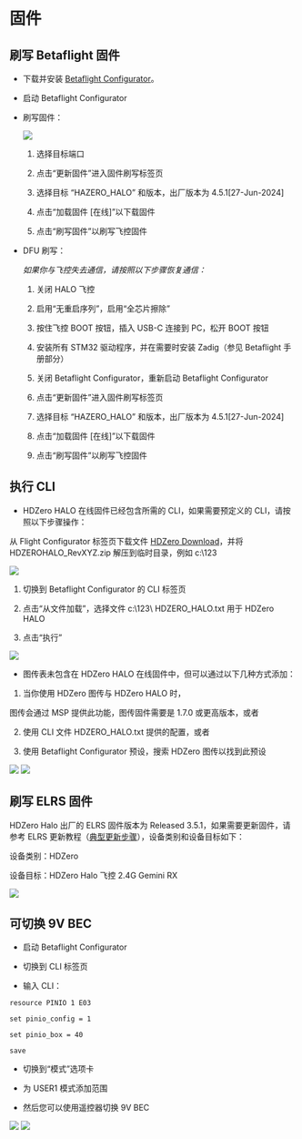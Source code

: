 # 固件

## 刷写 Betaflight 固件

- 下载并安装 [Betaflight Configurator](https://github.com/betaflight/betaflight-configurator/releases/tag/10.10.0)。

- 启动 Betaflight Configurator

- 刷写固件：

    <img src="/halomedia/image23.jpg" id="image23">

    1) 选择目标端口

    2) 点击“更新固件”进入固件刷写标签页

    3) 选择目标 “HAZERO_HALO” 和版本，出厂版本为 4.5.1[27-Jun-2024]

    4) 点击“加载固件 [在线]”以下载固件

    5) 点击“刷写固件”以刷写飞控固件

- DFU 刷写：

  *如果你与飞控失去通信，请按照以下步骤恢复通信：*

    1) 关闭 HALO 飞控

    2) 启用“无重启序列”，启用“全芯片擦除”

    3) 按住飞控 BOOT 按钮，插入 USB-C 连接到 PC，松开 BOOT 按钮

    4) 安装所有 STM32 驱动程序，并在需要时安装 Zadig（参见 Betaflight 手册部分）

    5) 关闭 Betaflight Configurator，重新启动 Betaflight Configurator

    6) 点击“更新固件”进入固件刷写标签页

    7) 选择目标 “HAZERO_HALO” 和版本，出厂版本为 4.5.1[27-Jun-2024]

    8) 点击“加载固件 [在线]”以下载固件

    9) 点击“刷写固件”以刷写飞控固件

## 执行 CLI

- HDZero HALO 在线固件已经包含所需的 CLI，如果需要预定义的 CLI，请按照以下步骤操作：

从 Flight Configurator 标签页下载文件 [HDZero Download](https://www.alipan.com/s/WdoCPa2odz5)，并将 HDZEROHALO_RevXYZ.zip 解压到临时目录，例如 c:\123

<img src="/halomedia/image24.png" id="image24">

1) 切换到 Betaflight Configurator 的 CLI 标签页

2) 点击“从文件加载”，选择文件 c:\123\ HDZERO_HALO.txt 用于 HDZero HALO

3) 点击“执行”

<img src="/halomedia/image25.png" id="image25">

- 图传表未包含在 HDZero HALO 在线固件中，但可以通过以下几种方式添加：

1) 当你使用 HDZero 图传与 HDZero HALO 时，

图传会通过 MSP 提供此功能，图传固件需要是 1.7.0 或更高版本，或者

2) 使用 CLI 文件 HDZERO_HALO.txt 提供的配置，或者

3) 使用 Betaflight Configurator 预设，搜索 HDZero 图传以找到此预设

<img src="/halomedia/image26.png" id="image26">

<img src="/halomedia/image27.png" id="image27">

## 刷写 ELRS 固件

HDZero Halo 出厂的 ELRS 固件版本为 Released 3.5.1，如果需要更新固件，请参考 ELRS 更新教程（[典型更新步骤](https://www.expresslrs.org/quick-start/receivers/updating/)），设备类别和设备目标如下：

设备类别：HDZero

设备目标：HDZero Halo 飞控 2.4G Gemini RX

<img src="/halomedia/image28.jpg" id="image28"><div class="page"></div>

## 可切换 9V BEC

- 启动 Betaflight Configurator

- 切换到 CLI 标签页

- 输入 CLI：

```shell
resource PINIO 1 E03

set pinio_config = 1

set pinio_box = 40

save
```
- 切换到“模式”选项卡

- 为 USER1 模式添加范围

- 然后您可以使用遥控器切换 9V BEC

<img src="/halomedia/image29.jpeg" id="image29">

<img src="/halomedia/image30.jpeg" id="image30">
